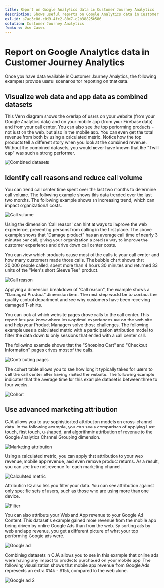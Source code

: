 ```yaml
---
title: Report on Google Analytics data in Customer Journey Analytics
description: Shows useful reports on Google Analytics data in Customer Journey Analytics
exl-id: a7ac3c8d-c0d9-4fc2-80d7-c2b388250586
solution: Customer Journey Analytics
feature: Use Cases
---
```

# Report on Google Analytics data in Customer Journey Analytics

Once you have data available in Customer Journey Analytics, the following examples provide useful scenarios for reporting on that data.

## Visualize web data and app data as combined datasets

This Venn diagram shows the overlap of users on your website (from your Google Analytics data) and on your mobile app (from your Firebase data) and from your call center. You can also see the top performing products - not just on the web, but also in the mobile app. You can even get the total revenue from both by using a calculated metric. Notice how the top products tell a different story when you look at the combined revenue. Without the combined datasets, you would never have known that the "Twill cap" was such a strong performer.

![Combined datasets](../assets/combined-datasets.png)

## Identify call reasons and reduce call volume

You can trend call center time spent over the last two months to determine call volume. The following example shows this data trended over the last two months. The following example shows an increasing trend, which can impact organizational costs.

![Call volume](../assets/call-volume.png)

Using the dimension 'Call reason' can hint at ways to improve the web experience, preventing persons from calling in the first place. The above example shows that "Damage product" has an average call time of nearly 3 minutes per call, giving your organization a precise way to improve the customer experience and drive down call center costs.

You can view which products cause most of the calls to your call center and how many customers made those calls. The bubble chart shows that 20,000 people called, spent more than 4 hours 30 minutes and returned 33 units of the "Men's short Sleeve Tee" product.

![Call reason](../assets/call-reason.png)

Applying a dimension breakdown of 'Call reason", the example shows a "Damaged Product" dimension item. The next step would be to contact the quality control department and see why customers have been receiving damaged T-shirts.

You can look at which website pages drove calls to the call center. This report lets you know where less-optimal experiences are on the web site and help your Product Managers solve those challenges. The following example uses a calculated metric with a participation attribution model to filter the data down to only sessions that ended with a call center call.

The following example shows that the "Shopping Cart" and "Checkout Information" pages drives most of the calls.

![Contributing pages](../assets/contributing-pages.png)

The cohort table allows you to see how long it typically takes for users to call the call center after having visited the website. The following example indicates that the average time for this example dataset is between three to four weeks.

![Cohort](../assets/cohort.png)

## Use advanced marketing attribution

CJA allows you to use sophisticated attribution models on cross-channel data. In the following example, you can see a comparison of applying Last touch, first touch, u-shaped, and algorithmic attribution of revenue to the Google Analytics Channel Grouping dimension.

![Marketing attribution](../assets/mktg-attribution.png)

Using a calculated metric, you can apply that attribution to your web revenue, mobile app revenue, and even remove product returns. As a result, you can see true net revenue for each marketing channel.

![Calculated metric](../assets/calc-metric.png)

Attribution IQ also lets you filter your data. You can see attribution against only specific sets of users, such as those who are using more than one device.

![Filter](../assets/filter.png)

You can also attribute your Web and App revenue to your Google Ad Content. This dataset's example gained more revenue from the mobile app being driven by online Google Ads than from the web. By sorting ads by web and app revenue, you get a different picture of what your top performing Google ads were.

![Google ad](../assets/google-ad.png)

Combining datasets in CJA allows you to see in this example that online ads were having any impact to products purchased on your mobile app. The following visualization shows that mobile app revenue from Google Ads represents an extra $14k - $15k, compared to the web alone.

![Google ad 2](../assets/google-ad2.png)
